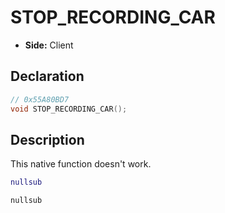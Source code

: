 # STOP_RECORDING_CAR
- **Side:** Client

## Declaration
```cpp
// 0x55A80BD7
void STOP_RECORDING_CAR();
```

## Description
This native function doesn't work.

```lua
nullsub
```

```squirrel
nullsub
```